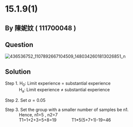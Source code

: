 # 15.1.9(1)

## By 陳妮妏 ( 111700048 )

## Question

![436536752_1107892667104509_1480342601813026851_n](https://github.com/HWTeng-Course/202402-Statistics/assets/162071863/628a52e6-d75d-4dca-85d0-b63dfc84e082)

## Solution

Step 1. H<sub>0</sub>: Limit experience = substantial experience  
&nbsp;&emsp;&emsp;&emsp;H<sub>a</sub>: Limit experience ≠ substantial experience

Step 2. Set  $\alpha=0.05$

Step 3. Set the group with a smaller number of samples be n1.  
&nbsp;&emsp;&emsp;&emsp;Hence, n1=5 , n2=7  
&nbsp;&emsp;&emsp;&emsp;T1=1+2+3+5+8=19
&nbsp;&emsp;&emsp;&emsp;T1*5(5+7+1)-19=46
